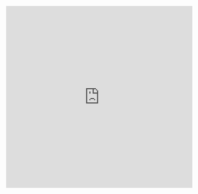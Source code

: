 <iframe height=498 width=510 src='http://player.youku.com/embed/XODI3MjczMjg=' frameborder=0 'allowfullscreen'></iframe>

